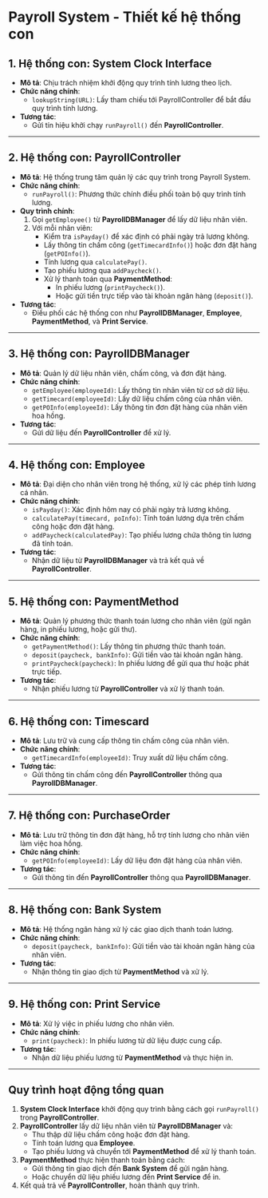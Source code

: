 # Payroll System - Thiết kế hệ thống con

## 1. Hệ thống con: System Clock Interface
- **Mô tả**: Chịu trách nhiệm khởi động quy trình tính lương theo lịch.
- **Chức năng chính**:
  - `lookupString(URL)`: Lấy tham chiếu tới PayrollController để bắt đầu quy trình tính lương.
- **Tương tác**:
  - Gửi tín hiệu khởi chạy `runPayroll()` đến **PayrollController**.

---

## 2. Hệ thống con: PayrollController
- **Mô tả**: Hệ thống trung tâm quản lý các quy trình trong Payroll System.
- **Chức năng chính**:
  - `runPayroll()`: Phương thức chính điều phối toàn bộ quy trình tính lương.
- **Quy trình chính**:
  1. Gọi `getEmployee()` từ **PayrollDBManager** để lấy dữ liệu nhân viên.
  2. Với mỗi nhân viên:
     - Kiểm tra `isPayday()` để xác định có phải ngày trả lương không.
     - Lấy thông tin chấm công (`getTimecardInfo()`) hoặc đơn đặt hàng (`getPOInfo()`).
     - Tính lương qua `calculatePay()`.
     - Tạo phiếu lương qua `addPaycheck()`.
     - Xử lý thanh toán qua **PaymentMethod**:
       - In phiếu lương (`printPaycheck()`).
       - Hoặc gửi tiền trực tiếp vào tài khoản ngân hàng (`deposit()`).
- **Tương tác**:
  - Điều phối các hệ thống con như **PayrollDBManager**, **Employee**, **PaymentMethod**, và **Print Service**.

---

## 3. Hệ thống con: PayrollDBManager
- **Mô tả**: Quản lý dữ liệu nhân viên, chấm công, và đơn đặt hàng.
- **Chức năng chính**:
  - `getEmployee(employeeId)`: Lấy thông tin nhân viên từ cơ sở dữ liệu.
  - `getTimecard(employeeId)`: Lấy dữ liệu chấm công của nhân viên.
  - `getPOInfo(employeeId)`: Lấy thông tin đơn đặt hàng của nhân viên hoa hồng.
- **Tương tác**:
  - Gửi dữ liệu đến **PayrollController** để xử lý.

---

## 4. Hệ thống con: Employee
- **Mô tả**: Đại diện cho nhân viên trong hệ thống, xử lý các phép tính lương cá nhân.
- **Chức năng chính**:
  - `isPayday()`: Xác định hôm nay có phải ngày trả lương không.
  - `calculatePay(timecard, poInfo)`: Tính toán lương dựa trên chấm công hoặc đơn đặt hàng.
  - `addPaycheck(calculatedPay)`: Tạo phiếu lương chứa thông tin lương đã tính toán.
- **Tương tác**:
  - Nhận dữ liệu từ **PayrollDBManager** và trả kết quả về **PayrollController**.

---

## 5. Hệ thống con: PaymentMethod
- **Mô tả**: Quản lý phương thức thanh toán lương cho nhân viên (gửi ngân hàng, in phiếu lương, hoặc gửi thư).
- **Chức năng chính**:
  - `getPaymentMethod()`: Lấy thông tin phương thức thanh toán.
  - `deposit(paycheck, bankInfo)`: Gửi tiền vào tài khoản ngân hàng.
  - `printPaycheck(paycheck)`: In phiếu lương để gửi qua thư hoặc phát trực tiếp.
- **Tương tác**:
  - Nhận phiếu lương từ **PayrollController** và xử lý thanh toán.

---

## 6. Hệ thống con: Timescard
- **Mô tả**: Lưu trữ và cung cấp thông tin chấm công của nhân viên.
- **Chức năng chính**:
  - `getTimecardInfo(employeeId)`: Truy xuất dữ liệu chấm công.
- **Tương tác**:
  - Gửi thông tin chấm công đến **PayrollController** thông qua **PayrollDBManager**.

---

## 7. Hệ thống con: PurchaseOrder
- **Mô tả**: Lưu trữ thông tin đơn đặt hàng, hỗ trợ tính lương cho nhân viên làm việc hoa hồng.
- **Chức năng chính**:
  - `getPOInfo(employeeId)`: Lấy dữ liệu đơn đặt hàng của nhân viên.
- **Tương tác**:
  - Gửi thông tin đến **PayrollController** thông qua **PayrollDBManager**.

---

## 8. Hệ thống con: Bank System
- **Mô tả**: Hệ thống ngân hàng xử lý các giao dịch thanh toán lương.
- **Chức năng chính**:
  - `deposit(paycheck, bankInfo)`: Gửi tiền vào tài khoản ngân hàng của nhân viên.
- **Tương tác**:
  - Nhận thông tin giao dịch từ **PaymentMethod** và xử lý.

---

## 9. Hệ thống con: Print Service
- **Mô tả**: Xử lý việc in phiếu lương cho nhân viên.
- **Chức năng chính**:
  - `print(paycheck)`: In phiếu lương từ dữ liệu được cung cấp.
- **Tương tác**:
  - Nhận dữ liệu phiếu lương từ **PaymentMethod** và thực hiện in.

---

## Quy trình hoạt động tổng quan
1. **System Clock Interface** khởi động quy trình bằng cách gọi `runPayroll()` trong **PayrollController**.
2. **PayrollController** lấy dữ liệu nhân viên từ **PayrollDBManager** và:
   - Thu thập dữ liệu chấm công hoặc đơn đặt hàng.
   - Tính toán lương qua **Employee**.
   - Tạo phiếu lương và chuyển tới **PaymentMethod** để xử lý thanh toán.
3. **PaymentMethod** thực hiện thanh toán bằng cách:
   - Gửi thông tin giao dịch đến **Bank System** để gửi ngân hàng.
   - Hoặc chuyển dữ liệu phiếu lương đến **Print Service** để in.
4. Kết quả trả về **PayrollController**, hoàn thành quy trình.

